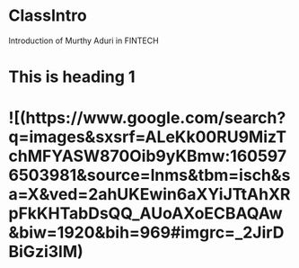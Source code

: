 # ClassIntro
Introduction of Murthy Aduri in FINTECH
<h1> This is heading 1<h1>
![(https://www.google.com/search?q=images&sxsrf=ALeKk00RU9MizTchMFYASW870Oib9yKBmw:1605976503981&source=lnms&tbm=isch&sa=X&ved=2ahUKEwin6aXYiJTtAhXRpFkKHTabDsQQ_AUoAXoECBAQAw&biw=1920&bih=969#imgrc=_2JirDBiGzi3lM)
  
